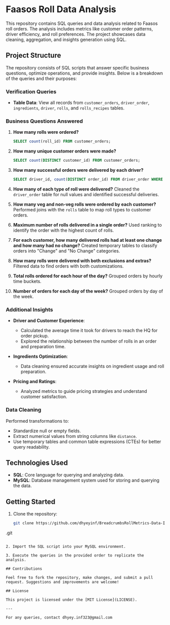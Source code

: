 # Faasos Roll Data Analysis

This repository contains SQL queries and data analysis related to Faasos roll orders. The analysis includes metrics like customer order patterns, driver efficiency, and roll preferences. The project showcases data cleaning, aggregation, and insights generation using SQL.

## Project Structure

The repository consists of SQL scripts that answer specific business questions, optimize operations, and provide insights. Below is a breakdown of the queries and their purposes:

### Verification Queries
- **Table Data**: View all records from `customer_orders`, `driver_order`, `ingredients`, `driver`, `rolls`, and `rolls_recipes` tables.

### Business Questions Answered

1. **How many rolls were ordered?**
   ```sql
   SELECT count(roll_id) FROM customer_orders;
   ```

2. **How many unique customer orders were made?**
   ```sql
   SELECT count(DISTINCT customer_id) FROM customer_orders;
   ```

3. **How many successful orders were delivered by each driver?**
   ```sql
   SELECT driver_id, count(DISTINCT order_id) FROM driver_order WHERE cancellation NOT IN ('Cancellation', 'Customer Cancellation') GROUP BY driver_id;
   ```

4. **How many of each type of roll were delivered?**
   Cleaned the `driver_order` table for null values and identified successful deliveries.

5. **How many veg and non-veg rolls were ordered by each customer?**
   Performed joins with the `rolls` table to map roll types to customer orders.

6. **Maximum number of rolls delivered in a single order?**
   Used ranking to identify the order with the highest count of rolls.

7. **For each customer, how many delivered rolls had at least one change and how many had no change?**
   Created temporary tables to classify orders into "Change" and "No Change" categories.

8. **How many rolls were delivered with both exclusions and extras?**
   Filtered data to find orders with both customizations.

9. **Total rolls ordered for each hour of the day?**
   Grouped orders by hourly time buckets.

10. **Number of orders for each day of the week?**
    Grouped orders by day of the week.

### Additional Insights

- **Driver and Customer Experience**:
  - Calculated the average time it took for drivers to reach the HQ for order pickup.
  - Explored the relationship between the number of rolls in an order and preparation time.

- **Ingredients Optimization**:
  - Data cleaning ensured accurate insights on ingredient usage and roll preparation.

- **Pricing and Ratings**:
  - Analyzed metrics to guide pricing strategies and understand customer satisfaction.

### Data Cleaning

Performed transformations to:
- Standardize null or empty fields.
- Extract numerical values from string columns like `distance`.
- Use temporary tables and common table expressions (CTEs) for better query readability.

## Technologies Used

- **SQL**: Core language for querying and analyzing data.
- **MySQL**: Database management system used for storing and querying the data.

## Getting Started

1. Clone the repository:
   ```bash
   git clone https://github.com/dhyeyinf/BreadcrumbsRollMetrics-Data-Insights-for-Orders-andCancellations
.git
   ```

2. Import the SQL script into your MySQL environment.

3. Execute the queries in the provided order to replicate the analysis.

## Contributions

Feel free to fork the repository, make changes, and submit a pull request. Suggestions and improvements are welcome!

## License

This project is licensed under the [MIT License](LICENSE).

---

For any queries, contact dhyey.inf323@gmail.com
